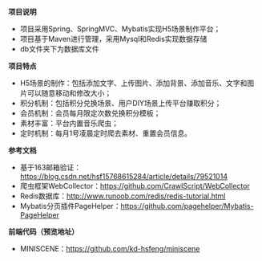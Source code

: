 <p><strong>项目说明</strong></p>
<ul>
    <li>项目采用Spring、SpringMVC、Mybatis实现H5场景制作平台；</li>
    <li>项目基于Maven进行管理，采用Mysql和Redis实现数据存储</li>
    <li>db文件夹下为数据库文件</li>
</ul>
<p><strong>项目特点</strong></p>
<ul>
    <li>H5场景的制作：包括添加文字、上传图片、添加背景、添加音乐、文字和图片可以随意移动和修改大小；</li>
    <li>积分机制：包括积分兑换场景、用户DIY场景上传平台赚取积分；</li>
    <li>会员机制：会员每月限定次数兑换积分模板；</li>
    <li>素材丰富：平台内置音乐爬虫；</li>
    <li>定时机制：每月1号凌晨定时爬去素材、重置会员信息。</li> 
</ul>
<p><strong>参考文档</strong></p>
<ul>
    <li>基于163邮箱验证：<a href="https://blog.csdn.net/hsf15768615284/article/details/79521014">https://blog.csdn.net/hsf15768615284/article/details/79521014</a></li>
    <li>爬虫框架WebCollector：<a href="https://github.com/CrawlScript/WebCollector">https://github.com/CrawlScript/WebCollector</a></li>
    <li>Redis数据库：<a href="http://www.runoob.com/redis/redis-tutorial.html">http://www.runoob.com/redis/redis-tutorial.html</a></li>
    <li>Mybatis分页插件PageHelper：<a href="https://github.com/pagehelper/Mybatis-PageHelper">https://github.com/pagehelper/Mybatis-PageHelper</a></li>
</ul>
<p><strong>前端代码（预览地址）</strong></p>
<ul>
    <li>MINISCENE：<a href="https://github.com/kd-hsfeng/miniscene">https://github.com/kd-hsfeng/miniscene</a></li>
</ul>
